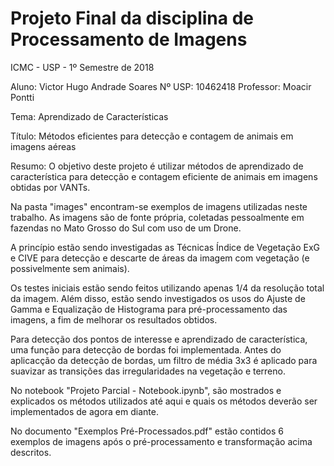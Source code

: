# Projeto Final da disciplina de Processamento de Imagens
ICMC - USP - 1º Semestre de 2018

Aluno: Victor Hugo Andrade Soares
Nº USP: 10462418
Professor: Moacir Pontti

Tema: Aprendizado de Características

Título: Métodos eficientes para detecção e contagem de animais em imagens aéreas

Resumo: O objetivo deste projeto é utilizar métodos de aprendizado de característica para detecção e contagem eficiente de animais em imagens obtidas por VANTs.


Na pasta "images" encontram-se exemplos de imagens utilizadas neste trabalho. As imagens são de fonte própria, coletadas pessoalmente em fazendas no Mato Grosso do Sul com uso de um Drone.

A princípio estão sendo investigadas as Técnicas Índice de Vegetação ExG e CIVE para detecção e descarte de áreas da imagem com vegetação (e possivelmente sem animais).

Os testes iniciais estão sendo feitos utilizando apenas 1/4 da resolução total da imagem. Além disso, estão sendo investigados os usos do Ajuste de Gamma e Equalização de Histograma para pré-processamento das imagens, a fim de melhorar os resultados obtidos.

Para detecção dos pontos de interesse e aprendizado de característica, uma função para detecção de bordas foi implementada. Antes do aplicacção da detecção de bordas, um filtro de média 3x3 é aplicado para suavizar as transições das irregularidades na vegetação e terreno.

No notebook "Projeto Parcial - Notebook.ipynb", são mostrados e explicados os métodos utilizados até aqui e quais os métodos deverão ser implementados de agora em diante.

No documento "Exemplos Pré-Processados.pdf" estão contidos 6 exemplos de imagens após o pré-processamento e transformação acima descritos.